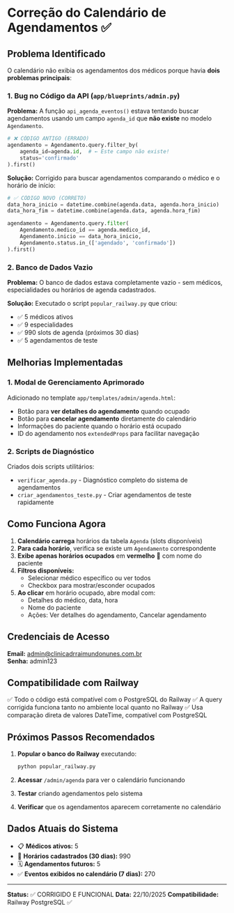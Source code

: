 # Correção do Calendário de Agendamentos ✅

## Problema Identificado

O calendário não exibia os agendamentos dos médicos porque havia **dois problemas principais**:

### 1. Bug no Código da API (`app/blueprints/admin.py`)

**Problema:** A função `api_agenda_eventos()` estava tentando buscar agendamentos usando um campo `agenda_id` que **não existe** no modelo `Agendamento`.

```python
# ❌ CÓDIGO ANTIGO (ERRADO)
agendamento = Agendamento.query.filter_by(
    agenda_id=agenda.id,  # ← Este campo não existe!
    status='confirmado'
).first()
```

**Solução:** Corrigido para buscar agendamentos comparando o médico e o horário de início:

```python
# ✅ CÓDIGO NOVO (CORRETO)
data_hora_inicio = datetime.combine(agenda.data, agenda.hora_inicio)
data_hora_fim = datetime.combine(agenda.data, agenda.hora_fim)

agendamento = Agendamento.query.filter(
    Agendamento.medico_id == agenda.medico_id,
    Agendamento.inicio == data_hora_inicio,
    Agendamento.status.in_(['agendado', 'confirmado'])
).first()
```

### 2. Banco de Dados Vazio

**Problema:** O banco de dados estava completamente vazio - sem médicos, especialidades ou horários de agenda cadastrados.

**Solução:** Executado o script `popular_railway.py` que criou:
- ✅ 5 médicos ativos
- ✅ 9 especialidades
- ✅ 990 slots de agenda (próximos 30 dias)
- ✅ 5 agendamentos de teste

## Melhorias Implementadas

### 1. Modal de Gerenciamento Aprimorado

Adicionado no template `app/templates/admin/agenda.html`:
- Botão para **ver detalhes do agendamento** quando ocupado
- Botão para **cancelar agendamento** diretamente do calendário
- Informações do paciente quando o horário está ocupado
- ID do agendamento nos `extendedProps` para facilitar navegação

### 2. Scripts de Diagnóstico

Criados dois scripts utilitários:
- `verificar_agenda.py` - Diagnóstico completo do sistema de agendamentos
- `criar_agendamentos_teste.py` - Criar agendamentos de teste rapidamente

## Como Funciona Agora

1. **Calendário carrega** horários da tabela `Agenda` (slots disponíveis)
2. **Para cada horário**, verifica se existe um `Agendamento` correspondente
3. **Exibe apenas horários ocupados** em **vermelho** 🔴 com nome do paciente
4. **Filtros disponíveis:**
   - Selecionar médico específico ou ver todos
   - Checkbox para mostrar/esconder ocupados
5. **Ao clicar** em horário ocupado, abre modal com:
   - Detalhes do médico, data, hora
   - Nome do paciente
   - Ações: Ver detalhes do agendamento, Cancelar agendamento

## Credenciais de Acesso

**Email:** admin@clinicadrraimundonunes.com.br  
**Senha:** admin123

## Compatibilidade com Railway

✅ Todo o código está compatível com o PostgreSQL do Railway
✅ A query corrigida funciona tanto no ambiente local quanto no Railway
✅ Usa comparação direta de valores DateTime, compatível com PostgreSQL

## Próximos Passos Recomendados

1. **Popular o banco do Railway** executando:
   ```bash
   python popular_railway.py
   ```

2. **Acessar** `/admin/agenda` para ver o calendário funcionando

3. **Testar** criando agendamentos pelo sistema

4. **Verificar** que os agendamentos aparecem corretamente no calendário

## Dados Atuais do Sistema

- 📋 **Médicos ativos:** 5
- 📅 **Horários cadastrados (30 dias):** 990
- 🗓️ **Agendamentos futuros:** 5
- ✅ **Eventos exibidos no calendário (7 dias):** 270

---

**Status:** ✅ CORRIGIDO E FUNCIONAL
**Data:** 22/10/2025
**Compatibilidade:** Railway PostgreSQL ✅
